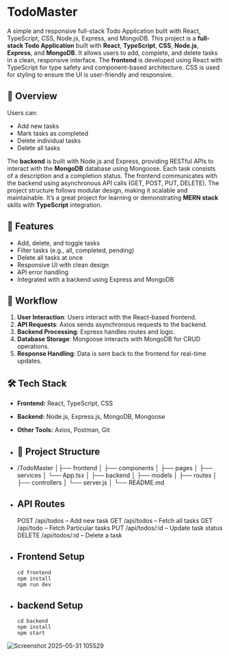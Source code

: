 # TodoMaster

A simple and responsive full-stack Todo Application built with React, TypeScript, CSS, Node.js, Express, and MongoDB.
This project is a **full-stack Todo Application** built with **React**, **TypeScript**, **CSS**, **Node.js**, **Express**, and **MongoDB**.
It allows users to add, complete, and delete tasks in a clean, responsive interface.
The **frontend** is developed using React with TypeScript for type safety and component-based architecture.
CSS is used for styling to ensure the UI is user-friendly and responsive.

## 🧾 Overview

Users can:
* Add new tasks
* Mark tasks as completed
* Delete individual tasks
* Delete all tasks

The **backend** is built with Node.js and Express, providing RESTful APIs to interact with the **MongoDB** database using Mongoose. 
Each task consists of a description and a completion status.
The frontend communicates with the backend using asynchronous API calls (GET, POST, PUT, DELETE). 
The project structure follows modular design, making it scalable and maintainable.
It’s a great project for learning or demonstrating **MERN stack** skills with **TypeScript** integration.

## 🚀 Features

- Add, delete, and toggle tasks
- Filter tasks (e.g., all, completed, pending)
- Delete all tasks at once
- Responsive UI with clean design
- API error handling
- Integrated with a backend using Express and MongoDB

## 🔄 Workflow
1. **User Interaction**: Users interact with the React-based frontend.
2. **API Requests**: Axios sends asynchronous requests to the backend.
3. **Backend Processing**: Express handles routes and logic.
4. **Database Storage**: Mongoose interacts with MongoDB for CRUD operations.
5. **Response Handling**: Data is sent back to the frontend for real-time updates.

## 🛠️ Tech Stack

- **Frontend:** React, TypeScript, CSS
- **Backend:** Node.js, Express.js, MongoDB, Mongoose
- **Other Tools:** Axios, Postman, Git

- ## 📂 Project Structure
- /TodoMaster
│├── frontend
│ ├── components
│ ├── pages
│ ├── services
│ └── App.tsx
│
├── backend
│ ├── models
│ ├── routes
│ ├── controllers
│ └── server.js
│
└── README.md


- ## API Routes
  POST /api/todos – Add new task
  GET /api/todos – Fetch all tasks
  GET /api/todo – Fetch Particular   tasks
  PUT /api/todos/:id – Update task status
  DELETE /api/todos/:id – Delete a task


- ## Frontend Setup 
      cd frontend
      npm install
      npm run dev

  
- ## backend Setup
      cd backend
      npm install
      npm start

  

  
![Screenshot 2025-05-31 105529](https://github.com/user-attachments/assets/b0e972f1-e306-4815-8028-b02c615080ed)
